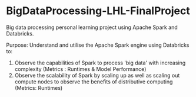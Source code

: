 # BigDataProcessing-LHL-FinalProject
Big data processing personal learning project using Apache Spark and Databricks.

Purpose: Understand and utilise the Apache Spark engine using Databricks to: 
1) Observe the capabilities of Spark to process 'big data' with increasing complexity (Metrics : Runtimes & Model Performance)
2) Observe the scalability of Spark by scaling up as well as scaling out compute nodes to observe the benefits of distributive computing (Metrics: Runtimes)



